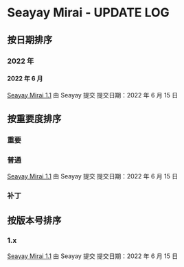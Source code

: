 # Seayay Mirai - UPDATE LOG

## 按日期排序
### 2022 年
#### 2022 年 6 月
[Seayay Mirai 1.1](https://seayay.github.io/mirai/update/log/2)
由 Seayay 提交
提交日期：2022 年 6 月 15 日

## 按重要度排序
### 重要
### 普通
[Seayay Mirai 1.1](https://seayay.github.io/mirai/update/log/2)
由 Seayay 提交
提交日期：2022 年 6 月 15 日
### 补丁

## 按版本号排序
### 1.x
[Seayay Mirai 1.1](https://seayay.github.io/mirai/update/log/2)
由 Seayay 提交
提交日期：2022 年 6 月 15 日

